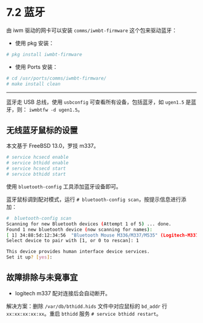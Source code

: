 # 7.2 蓝牙

由 iwm 驱动的网卡可以安装 `comms/iwmbt-firmware` 这个包来驱动蓝牙：

- 使用 pkg 安装：

```sh
# pkg install iwmbt-firmware
```

- 使用 Ports 安装：

```sh
# cd /usr/ports/comms/iwmbt-firmware/ 
# make install clean
```

---

蓝牙走 USB 总线，使用 `usbconfig` 可查看所有设备，包括蓝牙，如 `ugen1.5` 是蓝牙，则： `iwmbtfw -d ugen1.5`。

## 无线蓝牙鼠标的设置

本文基于 FreeBSD 13.0，罗技 m337。

```sh
# service hcsecd enable
# service bthidd enable
# service hcsecd start
# service bthidd start
```

使用 `bluetooth-config` 工具添加蓝牙设备即可。

蓝牙鼠标调到配对模式，运行 `# bluetooth-config scan`，按提示信息进行添加：

```sh
#  bluetooth-config scan
Scanning for new Bluetooth devices (Attempt 1 of 5) ... done.
Found 1 new bluetooth device (now scanning for names):
[ 1] 34:88:5d:12:34:56  "Bluetooth Mouse M336/M337/M535" (Logitech-M337)
Select device to pair with [1, or 0 to rescan]: 1

This device provides human interface device services.
Set it up? [yes]:
```

## 故障排除与未竟事宜

- logitech m337 配对连接后会自动断开。

解决方案：删除 `/var/db/bthidd.hids` 文件中对应鼠标的 `bd_addr` 行 `xx:xx:xx:xx:xx`。重启 `bthidd` 服务 `# service bthidd restart`。


